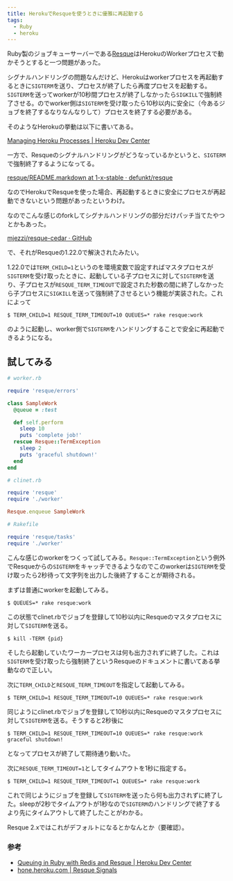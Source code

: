 ```yaml
---
title: HerokuでResqueを使うときに優雅に再起動する
tags:
  - Ruby
  - heroku
---
```


Ruby製のジョブキューサーバーである[Resque](https://github.com/defunkt/resque)はHerokuのWorkerプロセスで動かそうとすると一つ問題があった。

シグナルハンドリングの問題なんだけど、Herokuはworkerプロセスを再起動するときに`SIGTERM`を送り、プロセスが終了したら再度プロセスを起動する。`SIGTERM`を送ってworkerが10秒間プロセスが終了しなかったら`SIGKILL`で強制終了させる。のでworker側は`SIGTERM`を受け取ったら10秒以内に安全に（今あるジョブを終了するなりなんなりして）プロセスを終了する必要がある。

そのようなHerokuの挙動は以下に書いてある。

[Managing Heroku Processes \| Heroku Dev Center](https://devcenter.heroku.com/articles/ps#graceful-shutdown-with-sigterm)

一方で、Resqueのシグナルハンドリングがどうなっているかというと、`SIGTERM`で強制終了するようになってる。

[resque/README.markdown at 1-x-stable · defunkt/resque](https://github.com/defunkt/resque/blob/1-x-stable/README.markdown#signals)

なのでHerokuでResqueを使った場合、再起動するときに安全にプロセスが再起動できないという問題があったというわけ。

なのでこんな感じのforkしてシグナルハンドリングの部分だけパッチ当てたやつとかもあった。

[mjezzi/resque-cedar · GitHub](https://github.com/mjezzi/resque-cedar)

で、それがResqueの1.22.0で解決されたみたい。

1.22.0では`TERM_CHILD=1`というのを環境変数で設定すればマスタプロセスが`SIGTERM`を受け取ったときに、起動している子プロセスに対して`SIGTERM`を送り、子プロセスが`RESQUE_TERM_TIMEOUT`で設定された秒数の間に終了しなかったら子プロセスに`SIGKILL`を送って強制終了させるという機能が実装された。これによって

    $ TERM_CHILD=1 RESQUE_TERM_TIMEOUT=10 QUEUES=* rake resque:work

のように起動し、worker側で`SIGTERM`をハンドリングすることで安全に再起動できるようになる。

## 試してみる

```ruby
# worker.rb

require 'resque/errors'

class SampleWork
  @queue = :test

  def self.perform
    sleep 10
    puts 'complete job!'
  rescue Resque::TermException
    sleep 2
    puts 'graceful shutdown!'
  end
end
```

```ruby
# clinet.rb

require 'resque'
require './worker'

Resque.enqueue SampleWork
```

```ruby
# Rakefile

require 'resque/tasks'
require './worker'
```

こんな感じのworkerをつくって試してみる。`Resque::TermException`という例外でResqueからの`SIGTERM`をキャッチできるようなのでこのworkerは`SIGTERM`を受け取ったら2秒待って文字列を出力した後終了することが期待される。

まずは普通にworkerを起動してみる。

    $ QUEUES=* rake resque:work                       

この状態でclinet.rbでジョブを登録して10秒以内にResqueのマスタプロセスに対して`SIGTERM`を送る。

    $ kill -TERM {pid}

そしたら起動していたワーカープロセスは何も出力されずに終了した。これは`SIGTERM`を受け取ったら強制終了というResqueのドキュメントに書いてある挙動なので正しい。

次に`TERM_CHILD`と`RESQUE_TERM_TIMEOUT`を指定して起動してみる。

    $ TERM_CHILD=1 RESQUE_TERM_TIMEOUT=10 QUEUES=* rake resque:work

同じようにclinet.rbでジョブを登録して10秒以内にResqueのマスタプロセスに対して`SIGTERM`を送る。そうすると2秒後に

    $ TERM_CHILD=1 RESQUE_TERM_TIMEOUT=10 QUEUES=* rake resque:work
    graceful shutdown!

となってプロセスが終了して期待通り動いた。

次に`RESQUE_TERM_TIMEOUT=1`としてタイムアウトを1秒に指定する。

    $ TERM_CHILD=1 RESQUE_TERM_TIMEOUT=1 QUEUES=* rake resque:work

これで同じようにジョブを登録して`SIGTERM`を送ったら何も出力されずに終了した。sleepが2秒でタイムアウトが1秒なので`SIGTERM`のハンドリングで終了するより先にタイムアウトして終了したことがわかる。

Resque 2.xではこれがデフォルトになるとかなんとか（要確認）。

### 参考

* [Queuing in Ruby with Redis and Resque \| Heroku Dev Center](https://devcenter.heroku.com/articles/queuing-ruby-resque)
* [hone.heroku.com \| Resque Signals](http://hone.heroku.com/resque/2012/08/21/resque-signals.html)
